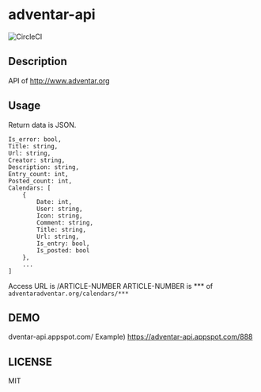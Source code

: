 # adventar-api
![CircleCI](https://circleci.com/gh/taroooyan/adventar-api.svg?style=shield&circle-token=4f414c66211bee0d7e41206a1db98fa157422729)
## Description
API of http://www.adventar.org

## Usage
Return data is JSON.
```
Is_error: bool,
Title: string,
Url: string,
Creator: string,
Description: string,
Entry_count: int,
Posted_count: int,
Calendars: [
    {
        Date: int,
        User: string,
        Icon: string,
        Comment: string,
        Title: string,
        Url: string,
        Is_entry: bool,
        Is_posted: bool
    },
    ...
]
```

Access URL is /ARTICLE-NUMBER
ARTICLE-NUMBER is *** of `adventaradventar.org/calendars/***`


## DEMO
dventar-api.appspot.com/
Example) https://adventar-api.appspot.com/888

## LICENSE
MIT
